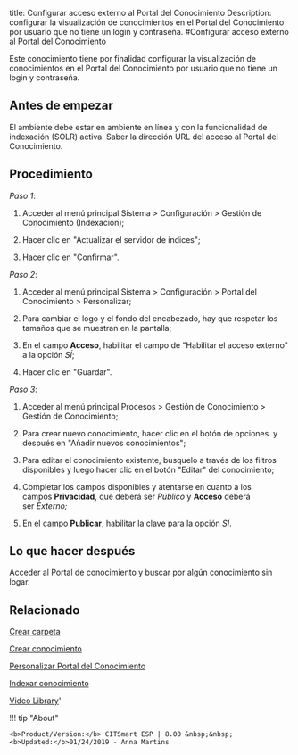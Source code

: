 title: Configurar acceso externo al Portal del Conocimiento
Description: configurar la visualización de conocimientos en el Portal del Conocimiento por usuario que no tiene un login y contraseña.
#Configurar acceso externo al Portal del Conocimiento

Este conocimiento tiene por finalidad configurar la visualización de
conocimientos en el Portal del Conocimiento por usuario que no tiene un login y
contraseña.

Antes de empezar
--------------------

El ambiente debe estar en ambiente en línea y con la funcionalidad de indexación
(SOLR) activa. Saber la dirección URL del acceso al Portal del Conocimiento.

Procedimiento
-----------------

*Paso 1*:

1.  Acceder al menú principal Sistema \> Configuración \> Gestión de
    Conocimiento (Indexación);

2.  Hacer clic en "Actualizar el servidor de índices";

3.  Hacer clic en "Confirmar".

*Paso 2*:

1.  Acceder al menú principal Sistema \> Configuración \> Portal del
    Conocimiento \> Personalizar;

2.  Para cambiar el logo y el fondo del encabezado, hay que respetar los tamaños
    que se muestran en la pantalla;

3.  En el campo **Acceso**, habilitar el campo de "Habilitar el acceso externo"
    a la opción *SÍ*;

4.  Hacer clic en "Guardar".

*Paso 3*:

1.  Acceder al menú principal Procesos \> Gestión de Conocimiento \> Gestión de
    Conocimiento;

2.  Para crear nuevo conocimiento, hacer clic en el botón de opciones  y después
    en "Añadir nuevos conocimientos";

3.  Para editar el conocimiento existente, busquelo a través de los filtros
    disponibles y luego hacer clic en el botón "Editar" del conocimiento;

4.  Completar los campos disponibles y atentarse en cuanto a los
    campos **Privacidad**, que deberá ser *Público* y **Acceso** deberá
    ser *Externo;*

5.  En el campo **Publicar**, habilitar la clave para la opción *SÍ*.

Lo que hacer después
------------------------

Acceder al Portal de conocimiento y buscar por algún conocimiento sin logar.

Relacionado
----------

[Crear carpeta](/es-es/citsmart-esp-8/processes/knowledge/configuration/create-folder.html)

[Crear conocimiento](/es-es/citsmart-esp-8/processes/knowledge/use/create-knowledge.html)

[Personalizar Portal del Conocimiento](/es-es/citsmart-esp-8/platform-administration/environment-configuration/knowledge-portal-customize-knowledge-portal.html)

[Indexar conocimiento](/es-es/citsmart-esp-8/platform-administration/data-indexing/management.html)


<i class='fa fa-youtube-play  fa-2x' style='color:#97ce17;vertical-align: middle;'> </i> [Video Library](https://www.youtube.com/playlist?list=PLB5qK2uzf2ROzG1nEl9sfg_Y3Hy6spefP)'

!!! tip "About"

    <b>Product/Version:</b> CITSmart ESP | 8.00 &nbsp;&nbsp;
    <b>Updated:</b>01/24/2019 - Anna Martins
